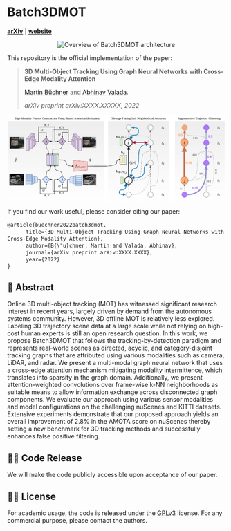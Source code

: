 
# Batch3DMOT
[**arXiv**](https://arxiv.org/abs/XXXX.XXXXX) | [**website**](http://batch3dmot.cs.uni-freiburg.de/)

<p align="center">
  <img src="video_banner.gif" alt="Overview of Batch3DMOT architecture" width="850" />
</p>

This repository is the official implementation of the paper:

> **3D Multi-Object Tracking Using Graph Neural Networks with Cross-Edge Modality Attention**
>
> [Martin Büchner](https://rl.uni-freiburg.de/people/buechner)  and [Abhinav Valada](https://rl.uni-freiburg.de/people/valada).
>
> *arXiv preprint arXiv:XXXX.XXXXX, 2022*

<p align="center">
  <img src="batch3dmot_architecture.png" alt="Overview of Batch3DMOT architecture" width="850" />
</p>

If you find our work useful, please consider citing our paper:
```
@article{buechner2022batch3dmot,
	  title={3D Multi-Object Tracking Using Graph Neural Networks with Cross-Edge Modality Attention},
	  author={B{\"u}chner, Martin and Valada, Abhinav},
	  journal={arXiv preprint arXiv:XXXX.XXXX},
	  year={2022}
}
```

## 📔 Abstract

Online 3D multi-object tracking (MOT) has witnessed significant research interest in recent years, largely driven by demand from the autonomous systems community. However, 3D offline MOT is relatively less explored. Labeling 3D trajectory scene data at a large scale while not relying on high-cost human experts is still an open research question. In this work, we propose Batch3DMOT that follows the tracking-by-detection paradigm and represents real-world scenes as directed, acyclic, and category-disjoint tracking graphs that are attributed using various modalities such as camera, LiDAR, and radar. We present a multi-modal graph neural network that uses a cross-edge attention mechanism mitigating modality intermittence, which translates into sparsity in the graph domain. Additionally, we present attention-weighted convolutions over frame-wise k-NN neighborhoods as suitable means to allow information exchange across disconnected graph components. We evaluate our approach using various sensor modalities and model configurations on the challenging nuScenes and KITTI datasets. Extensive experiments demonstrate that our proposed approach yields an overall improvement of 2.8% in the AMOTA score on nuScenes thereby setting a new benchmark for 3D tracking methods and successfully enhances false positive filtering.

## 👨‍💻 Code Release

We will make the code publicly accessible upon acceptance of our paper.


## 👩‍⚖️ License

For academic usage, the code is released under the [GPLv3](https://www.gnu.org/licenses/gpl-3.0.en.html) license.
For any commercial purpose, please contact the authors.
